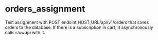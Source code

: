 # orders_assignment
Test assignment with POST endoint HOST_URL/api/v1/orders that saves orders to the database. If there is a subscription in cart, it asynchronously calls slowapi with it.
